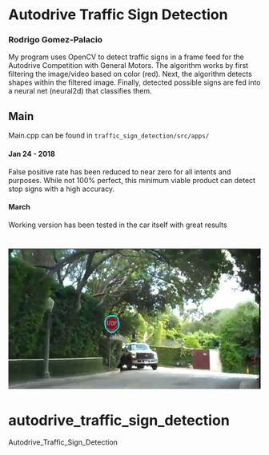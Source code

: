 # Autodrive Traffic Sign Detection
### Rodrigo Gomez-Palacio

My program uses OpenCV to detect traffic signs in a frame feed for the Autodrive Competition with General Motors. The algorithm works by first filtering the image/video based on color (red). Next, the algorithm detects shapes within the filtered image. Finally, detected possible signs are fed into a neural net (neural2d) that classifies them. 

## Main
Main.cpp can be found in `traffic_sign_detection/src/apps/`

#### Jan 24 - 2018
False positive rate has been reduced to near zero for all intents and purposes. While not 100% perfect, this minimum viable product can detect stop signs with a high accuracy.

#### March
Working version has been tested in the car itself with great results

![Alt text](screencapture.png?raw=true "Title")
=======
# autodrive_traffic_sign_detection
Autodrive_Traffic_Sign_Detection
